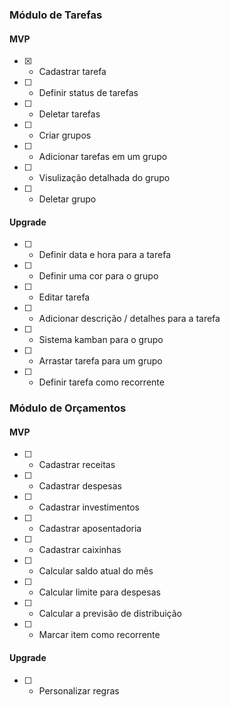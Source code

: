 

### Módulo de Tarefas
#### MVP
- [X] - Cadastrar tarefa
- [ ] - Definir status de tarefas
- [ ] - Deletar tarefas
- [ ] - Criar grupos
- [ ] - Adicionar tarefas em um grupo
- [ ] - Visulização detalhada do grupo
- [ ] - Deletar grupo

#### Upgrade
- [ ] - Definir data e hora para a tarefa
- [ ] - Definir uma cor para o grupo
- [ ] - Editar tarefa
- [ ] - Adicionar descrição / detalhes para a tarefa
- [ ] - Sistema kamban para o grupo
- [ ] - Arrastar tarefa para um grupo
- [ ] - Definir tarefa como recorrente

### Módulo de Orçamentos
#### MVP
- [ ] - Cadastrar receitas
- [ ] - Cadastrar despesas
- [ ] - Cadastrar investimentos
- [ ] - Cadastrar aposentadoria
- [ ] - Cadastrar caixinhas
- [ ] - Calcular saldo atual do mês
- [ ] - Calcular limite para despesas
- [ ] - Calcular a previsão de distribuição
- [ ] - Marcar item como recorrente

#### Upgrade
- [ ] - Personalizar regras

